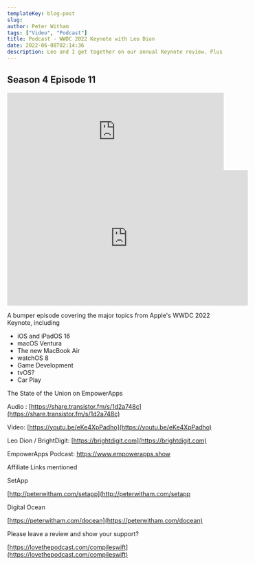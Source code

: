 ```yaml
---
templateKey: blog-post
slug: 
author: Peter Witham
tags: ["Video", "Podcast"]
title: Podcast - WWDC 2022 Keynote with Leo Dion
date: 2022-06-08T02:14:36
description: Leo and I get together on our annual Keynote review. Plus follow up State of the union.
---
```


## Season 4 Episode 11

<iframe width="100%" height="180" frameborder="no" scrolling="no" seamless src="https://share.transistor.fm/e/893063f2/dark"></iframe>

<iframe width="560" height="315" src="https://www.youtube.com/embed/QU1MUGD9Ink" title="YouTube video player" frameborder="0" allow="accelerometer; autoplay; clipboard-write; encrypted-media; gyroscope; picture-in-picture" allowfullscreen></iframe>

A bumper episode covering the major topics from Apple's WWDC 2022 Keynote, including

- iOS and iPadOS 16
- macOS Ventura
- The new MacBook Air
- watchOS 8
- Game Development
- tvOS?
- Car Play

The State of the Union on EmpowerApps

Audio : [https://share.transistor.fm/s/1d2a748c](https://share.transistor.fm/s/1d2a748c)

Video: [https://youtu.be/eKe4XpPadho](https://youtu.be/eKe4XpPadho)

Leo Dion / BrightDigit: [https://brightdigit.com](https://brightdigit.com)

EmpowerApps Podcast: https://www.empowerapps.show

Affiliate Links mentioned

SetApp

[http://peterwitham.com/setapp](http://peterwitham.com/setapp

Digital Ocean

[https://peterwitham.com/docean](https://peterwitham.com/docean)

Please leave a review and show your support?

[https://lovethepodcast.com/compileswift](https://lovethepodcast.com/compileswift)